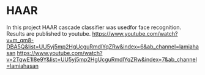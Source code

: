 # HAAR

In this project HAAR cascade classifier was usedfor face recognition. Results are published to youtube. 
https://www.youtube.com/watch?v=m_qm8-DBA5Q&list=UU5yj5mp2HgUcguRmdlYqZRw&index=6&ab_channel=lamiahasan
https://www.youtube.com/watch?v=2TqwE1I8e9Y&list=UU5yj5mp2HgUcguRmdlYqZRw&index=7&ab_channel=lamiahasan
